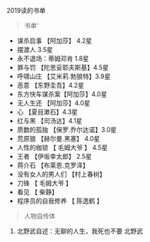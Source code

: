 2019读的书单
>  书单'
*  谋杀启事  【阿加莎】  4.2星
*  摆渡人    3.5星
*  永不退场：蒂姆邓肯  1.8星
*  罪与罚 【陀思妥耶夫斯基】4.5星
*  呼啸山庄 【艾米莉.勃狼特】3.9星
*  恶意 【东野圭吾】4.2星
*  东方快车谋杀案【阿加莎】4.0星
*  无人生还 【阿加莎】4.0星
*  心 【夏目漱石】4.3星
* 红与黑 【司汤达】4.1星
* 质数的孤独 【保罗.乔尔达诺】3.0星
* 荒原狼  【赫尔曼.黑塞】  4.0星
* 人性的枷锁  【 毛姆大爷 】 4.5星
* 王者    【伊坂幸太郎】 2.5星
* 蒋介石    【布莱恩.克罗泽】
* 没有女人的男人们 【村上春树】
* 刀锋           【 毛姆大爷 】
* 看见          【 柴静】
* 程序员的自我修养    【 陈逸鹤 】
 > 人物自传体

  1.  北野武自述：无聊的人生，我死也不要             北野武
 



